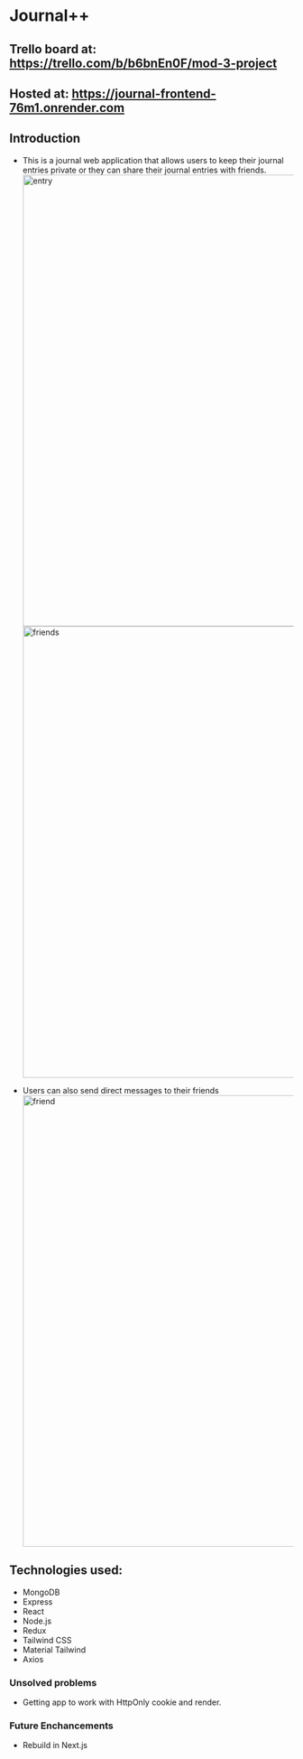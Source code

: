 # Journal++

## Trello board at: https://trello.com/b/b6bnEn0F/mod-3-project

## Hosted at: https://journal-frontend-76m1.onrender.com

## Introduction

* This is a journal web application that allows users to keep their journal entries private or they can share their journal entries with friends.
  <img width="800" alt="entry" src="https://github.com/longnphan/journaljournal/assets/67768035/bbf94034-1170-457b-b6f1-3399f88de565">
  <img width="800" alt="friends" src="https://github.com/longnphan/journaljournal/assets/67768035/eeab22cf-dac7-4c8e-a5a4-d22e73b1363f">

* Users can also send direct messages to their friends
  <img width="800" alt="friend" src="https://github.com/longnphan/journaljournal/assets/67768035/8a0279ba-03ac-4f46-a851-da27ba0768ea">


## Technologies used:

- MongoDB
- Express
- React
- Node.js
- Redux
- Tailwind CSS
- Material Tailwind
- Axios

### Unsolved problems
* Getting app to work with HttpOnly cookie and render.

### Future Enchancements
* Rebuild in Next.js